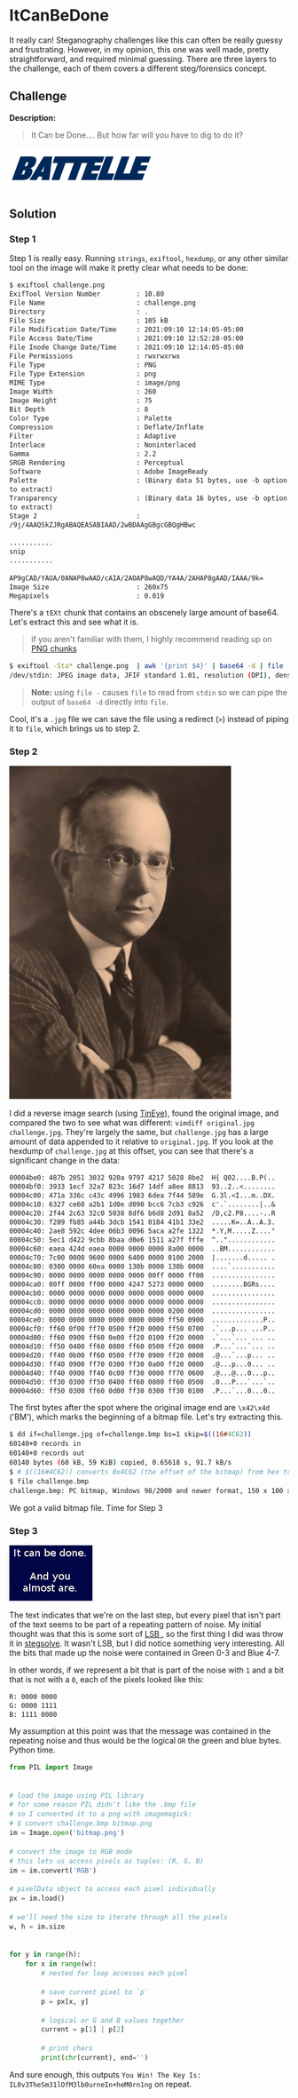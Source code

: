 # ItCanBeDone

It really can! Steganography challenges like this can often be really guessy and frustrating. However, in my opinion, this one was well made, pretty straightforward, and required minimal guessing. There are three layers to the challenge, each of them covers a different steg/forensics concept. 

## Challenge

**Description:**

> It Can be Done.... But how far will you have to dig to do it?

![challenge.png](challenge.png)

## Solution

### Step 1

Step 1 is really easy. Running `strings`, `exiftool`, `hexdump`, or any other similar tool on the image will make it pretty clear what needs to be done:
```
$ exiftool challenge.png
ExifTool Version Number         : 10.80
File Name                       : challenge.png
Directory                       : .
File Size                       : 105 kB
File Modification Date/Time     : 2021:09:10 12:14:05-05:00
File Access Date/Time           : 2021:09:10 12:52:28-05:00
File Inode Change Date/Time     : 2021:09:10 12:14:05-05:00
File Permissions                : rwxrwxrwx
File Type                       : PNG
File Type Extension             : png
MIME Type                       : image/png
Image Width                     : 260
Image Height                    : 75
Bit Depth                       : 8
Color Type                      : Palette
Compression                     : Deflate/Inflate
Filter                          : Adaptive
Interlace                       : Noninterlaced
Gamma                           : 2.2
SRGB Rendering                  : Perceptual
Software                        : Adobe ImageReady
Palette                         : (Binary data 51 bytes, use -b option to extract)
Transparency                    : (Binary data 16 bytes, use -b option to extract)
Stage 2                         : /9j/4AAQSkZJRgABAQEASABIAAD/2wBDAAgGBgcGBQgHBwc

...........
snip
...........

AP9gCAD/YAUA/0ANAP8wAAD/cAIA/2AOAP8wAQD/YA4A/2AHAP8gAAD/IAAA/9k=
Image Size                      : 260x75
Megapixels                      : 0.019
```

There's a `tEXt` chunk that contains an obscenely large amount of base64. Let's extract this and see what it is.

> if you aren't familiar with them, I highly recommend reading up on [PNG chunks](http://www.libpng.org/pub/png/spec/1.2/PNG-Chunks.html)

```bash
$ exiftool -Sta* challenge.png  | awk '{print $4}' | base64 -d | file -
/dev/stdin: JPEG image data, JFIF standard 1.01, resolution (DPI), density 72x72, segment length 16, progressive, precision 8, 400x600, frames 3
```

> **Note:** using `file -` causes `file` to read from `stdin` so we can pipe the output of `base64 -d` directly into `file`. 

Cool, it's a `.jpg` file we can save the file using a redirect (`>`) instead of piping it to `file`, which brings us to step 2. 

### Step 2

![challenge.jpg](challenge.jpg)

I did a reverse image search (using [TinEye](https://tineye.com/)), found the original image, and compared the two to see what was different: `vimdiff original.jpg challenge.jpg`. They're largely the same, but `challenge.jpg` has a large amount of data appended to it relative to `original.jpg`. If you look at the hexdump of `challenge.jpg` at this offset, you can see that there's a significant change in the data:

```
00004be0: 487b 2051 3032 920a 9797 4217 5028 8be2  H{ Q02....B.P(..
00004bf0: 3933 1ecf 32a7 823c 16d7 14df a8ee 8813  93..2..<........
00004c00: 471a 336c c43c 4996 1983 6dea 7f44 589e  G.3l.<I...m..DX.
00004c10: 6327 ce60 a2b1 1d0e d090 bcc6 7cb3 c926  c'.`........|..&
00004c20: 2f44 2c63 32c0 5038 8df6 b6d8 2d91 8a52  /D,c2.P8....-..R
00004c30: f209 fb85 a44b 3dcb 1541 0184 41b1 33e2  .....K=..A..A.3.
00004c40: 2ae8 592c 4dee 06b3 0096 5aca a2fe 1322  *.Y,M.....Z...."
00004c50: 5ec1 d422 9cbb 8baa d0e6 1511 a27f fffe  ^.."............
00004c60: eaea 424d eaea 0000 0000 0000 8a00 0000  ..BM............
00004c70: 7c00 0000 9600 0000 6400 0000 0100 2000  |.......d..... .
00004c80: 0300 0000 60ea 0000 130b 0000 130b 0000  ....`...........
00004c90: 0000 0000 0000 0000 0000 00ff 0000 ff00  ................
00004ca0: 00ff 0000 ff00 0000 4247 5273 0000 0000  ........BGRs....
00004cb0: 0000 0000 0000 0000 0000 0000 0000 0000  ................
00004cc0: 0000 0000 0000 0000 0000 0000 0000 0000  ................
00004cd0: 0000 0000 0000 0000 0000 0000 0200 0000  ................
00004ce0: 0000 0000 0000 0000 0000 0000 ff50 0900  .............P..
00004cf0: ff60 0f00 ff70 0500 ff20 0000 ff50 0700  .`...p... ...P..
00004d00: ff60 0900 ff60 0e00 ff20 0100 ff20 0000  .`...`... ... ..
00004d10: ff50 0400 ff60 0800 ff60 0500 ff20 0000  .P...`...`... ..
00004d20: ff40 0b00 ff60 0500 ff70 0900 ff20 0000  .@...`...p... ..
00004d30: ff40 0900 ff70 0300 ff30 0a00 ff20 0000  .@...p...0... ..
00004d40: ff40 0900 ff40 0c00 ff30 0000 ff70 0600  .@...@...0...p..
00004d50: ff30 0300 ff50 0400 ff60 0800 ff60 0500  .0...P...`...`..
00004d60: ff50 0300 ff60 0d00 ff30 0300 ff30 0100  .P...`...0...0..
```

The first bytes after the spot where the original image end are `\x42\x4d` ('BM'), which marks the beginning of a bitmap file. Let's try extracting this.

```bash
$ dd if=challenge.jpg of=challenge.bmp bs=1 skip=$((16#4C62))
60140+0 records in
60140+0 records out
60140 bytes (60 kB, 59 KiB) copied, 0.65618 s, 91.7 kB/s
$ # $((16#4C62)) converts 0x4C62 (the offset of the bitmap) from hex to decimal because dd expects decimal parameters
$ file challenge.bmp
challenge.bmp: PC bitmap, Windows 98/2000 and newer format, 150 x 100 x 32
```

We got a valid bitmap file. Time for Step 3

### Step 3

![challenge.bmp](challenge.bmp)

The text indicates that we're on the last step, but every pixel that isn't part of the text seems to be part of a repeating pattern of noise. My initial thought was that this is some sort of [LSB ](https://www.boiteaklou.fr/Steganography-Least-Significant-Bit.html), so the first thing I did was throw it in [stegsolve](https://en.kali.tools/all/?tool=1762). It wasn't LSB, but I did notice something very interesting. All the bits that made up the noise were contained in Green 0-3 and Blue 4-7. 

In other words, if we represent a bit that is part of the noise with `1` and a bit that is not with a `0`, each of the pixels looked like this:

```
R: 0000 0000
G: 0000 1111
B: 1111 0000
```

My assumption at this point was that the message was contained in the repeating noise and thus would be the logical `OR` the green and blue bytes. Python time.

```python
from PIL import Image


# load the image using PIL library
# for some reason PIL didn't like the .bmp file
# so I converted it to a png with imagemagick:
# $ convert challenge.bmp bitmap.png
im = Image.open('bitmap.png')

# convert the image to RGB mode
# this lets us access pixels as tuples: (R, G, B)
im = im.convert('RGB')

# pixelData object to access each pixel individually
px = im.load()

# we'll need the size to iterate through all the pixels
w, h = im.size


for y in range(h):
	for x in range(w):
		# nested for loop accesses each pixel

		# save current pixel to `p`
		p = px[x, y]

		# logical or G and B values together
		current = p[1] | p[2]

		# print chars
		print(chr(current), end='')
```

And sure enough, this outputs `You Win! The Key Is: IL0v3TheSm31lOfM3lb0urneIn+heM0rn1ng` on repeat. 
